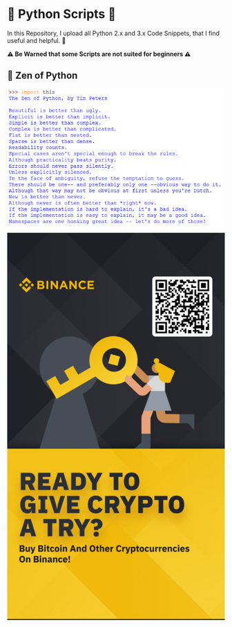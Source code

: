 # 🐍 Python Scripts 🐍

In this Repository, I upload all Python 2.x and 3.x Code Snippets, that I find useful and helpful. 🐍

**⚠️ Be Warned that some Scripts are not suited for beginners ⚠️**

## 📕 Zen of Python
![Zen of Python](Zen_of_Python/Zen_of_Python.png)

![Binance Ready to give crypto a try ? buy bitcoin and other cryptocurrencies on binance](Images/binance.jpg)
